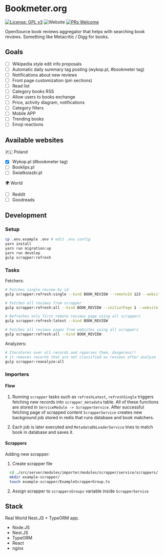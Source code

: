 # Bookmeter.org

[![License: GPL v3](https://img.shields.io/badge/License-GPLv3-blue.svg?style=flat-square)](https://www.gnu.org/licenses/gpl-3.0)
![Website](https://img.shields.io/website?url=https%3A%2F%2Fbookmeter.org&style=flat-square)
[![PRs Welcome](https://img.shields.io/badge/PRs-welcome-brightgreen.svg?style=flat-square)](http://makeapullrequest.com)

OpenSource book reviews aggregator that helps with searching book reviews. Something like Metacritic / Digg for books.

## Goals

- [ ] Wikipedia style edit info proposals
- [ ] Automatic daily summary tag posting (wykop.pl, #bookmeter tag)
- [ ] Notifications about new reviews
- [ ] Front page customization (pin sections)
- [ ] Read list
- [ ] Category books RSS
- [ ] Allow users to books exchange
- [ ] Price, activity diagram, notifications
- [ ] Category filters
- [ ] Mobile APP
- [ ] Trending books
- [ ] Emoji reactions

## Available websites

🇵🇱 Poland

- [x] Wykop.pl (#bookmeter tag)
- [ ] Booklips.pl
- [ ] Swiatksiazki.pl

🌍 World

- [ ] Reddit
- [ ] Goodreads

## Development

### Setup

```bash
cp .env.example .env # edit .env config
yarn install
yarn run migration:up
yarn run develop
gulp scrapper:refresh
```

### Tasks

Fetchers:

```bash
# Fetches single review by id
gulp scrapper:refresh:single --kind BOOK_REVIEW --remoteId 123 --website https://wykop.pl

# Fetches all reviews from scrapper
gulp scrapper:refresh:all --kind BOOK_REVIEW --initialPage 1 --website https://wykop.pl

# Refreshes only first remote reviews page using all scrappers
gulp scrapper:refresh:latest --kind BOOK_REVIEW

# Fetches all reviews pages from websites using all scrappers
gulp scrapper:refresh:all --kind BOOK_REVIEW
```

Analyzers:

```bash
# Iteratores over all records and reparses them, dangerous!!
# it removes records that are not classified as reviews after analyze
gulp scrapper:reanalyze:all
```

### Importers

#### Flow

  1. Running `scrapper` tasks such as `refreshLatest`, `refreshSingle` triggers fetching new records into `scrapper_metadata` table. All of these functions are stored in `ServiceModule -> ScrapperService`. After successful fetching page of scrapped content `ScrapperService` creates new background job stored in redis that runs database and book matchers.

  2. Each job is later executed and `MetadataDbLoaderService` tries to match book in database and saves it.

#### Scrappers

  Adding new scrapper:

  1. Create scrapper file

  ```bash
    cd ./src/server/modules/importer/modules/scrapper/service/scrappers/
    mkdir example-scrapper/
    touch example-scrapper/ExampleScrapperGroup.ts
  ```

  2. Assign scrapper to `scrappersGroups` variable inside `ScrapperService`

## Stack

Real World Nest.JS + TypeORM app.

- Node.JS
- Nest.JS
- TypeORM
- React
- nginx
